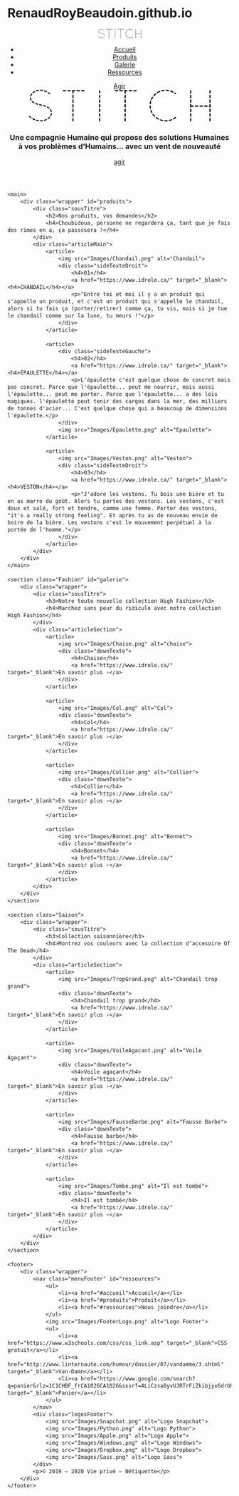 # RenaudRoyBeaudoin.github.io
<!DOCTYPE html>
<html lang="en">
<head>
    <meta charset="UTF-8">
    <title>Title</title>
    <link rel="preconnect" href="https://fonts.googleapis.com">
    <link rel="preconnect" href="https://fonts.gstatic.com" crossorigin>
    <link href="https://fonts.googleapis.com/css2?family=Lato:ital,wght@0,300;0,400;0,700;0,900;1,300;1,400;1,700;1,900&family=Ovo&family=Quicksand:wght@300;400;500;600;700&display=swap" rel="stylesheet">
    <link rel="stylesheet" href="CSS/normalize.css">
    <link rel="stylesheet" href="CSS/style.css">
</head>

<body>
    <header>
        <div class="header" id="accueil">
            <div class="wrapper">
                <img src="Images/HeaderLogo.png" alt="Logo Header">
                <nav>
                    <ul>
                        <li><a href="#accueil">Accueil</a></li>
                        <li><a href="#produits">Produits</a></li>
                        <li><a href="#galerie">Galerie</a></li>
                        <li><a href="#ressources">Ressources</a></li>
                    </ul>
                </nav>
                <a href="https://www.youtube.com/watch?v=AoXdRMoh6HE&ab_channel=SteveGravel" target="_blank"><div class="bouton">Agir</div></a>
            </div>
        </div>
        <div class="wrapper">
            <div class="texteHero">
                <img src="Images/H1Logo.png" alt="Logo Hero">
                <h3>Une compagnie Humaine qui propose des solutions Humaines à vos problèmes d’Humains... avec un vent de nouveauté</h3>
                <a href="https://www.youtube.com/watch?v=AoXdRMoh6HE&ab_channel=SteveGravel" target="_blank"><div class="bouton">agir</div></a>
            </div>
        </div>
    </header>

    <main>
        <div class="wrapper" id="produits">
            <div class="sousTitre">
                <h2>Nos produits, vos demandes</h2>
                <h4>Choubidoua, personne ne regardera ça, tant que je fais des rimes en a, ça passssera !</h4>
            </div>
            <div class="articleMain">
                <article>
                    <img src="Images/Chandail.png" alt="Chandail">
                    <div class="sideTexteDroit">
                        <h4>01</h4>
                        <a href="https://www.idrole.ca/" target="_blank"><h4>CHANDAIL</h4></a>
                        <p>"Entre toi et moi il y a un produit qui s'appelle un produit, et c'est un produit qui s'appelle le chandail, alors si tu fais ça (porter/retirer) comme ça, tu vis, mais si je tue le chandail comme sur la lune, tu meurs !"</p>
                    </div>
                </article>

                <article>
                    <div class="sideTexteGauche">
                        <h4>02</h4>
                        <a href="https://www.idrole.ca/" target="_blank"><h4>ÉPAULETTE</h4></a>
                        <p>L'épaulette c'est quelque chose de concret mais pas concret. Parce que l'épaulette... peut me nourrir, mais aussi l'épaulette... peut me porter. Parce que l'épaulette... a des lois magiques. l'épaulette peut tenir des cargos dans la mer, des milliers de tonnes d'acier... C'est quelque chose qui a beaucoup de dimensions l'épaulette.</p>
                    </div>
                    <img src="Images/Epaulette.png" alt="Epaulette">
                </article>

                <article>
                    <img src="Images/Veston.png" alt="Veston">
                    <div class="sideTexteDroit">
                        <h4>03</h4>
                        <a href="https://www.idrole.ca/" target="_blank"><h4>VESTON</h4></a>
                        <p>"J'adore les vestons. Tu bois une bière et tu en as marre du goût. Alors tu portes des vestons. Les vestons, c'est doux et salé, fort et tendre, comme une femme. Porter des vestons, "it's a really strong feeling". Et après tu as de nouveau envie de boire de la bière. Les vestons c'est le mouvement perpétuel à la portée de l'homme."</p>
                    </div>
                </article>
            </div>
        </div>
    </main>

    <section class="Fashion" id="galerie">
        <div class="wrapper">
            <div class="sousTitre">
                <h3>Notre toute nouvelle collection High Fashion</h3>
                <h4>Marchez sans peur du ridicule avec notre collection High Fashion</h4>
            </div>
            <div class="articleSection">
                <article>
                    <img src="Images/Chaise.png" alt="chaise">
                    <div class="downTexte">
                        <h4>Chaise</h4>
                        <a href="https://www.idrole.ca/" target="_blank">En savoir plus ›</a>
                    </div>
                </article>

                <article>
                    <img src="Images/Col.png" alt="Col">
                    <div class="downTexte">
                        <h4>Col</h4>
                        <a href="https://www.idrole.ca/" target="_blank">En savoir plus ›</a>
                    </div>
                </article>

                <article>
                    <img src="Images/Collier.png" alt="Collier">
                    <div class="downTexte">
                        <h4>Collier</h4>
                        <a href="https://www.idrole.ca/" target="_blank">En savoir plus ›</a>
                    </div>
                </article>

                <article>
                    <img src="Images/Bonnet.png" alt="Bonnet">
                    <div class="downTexte">
                        <h4>Bonnet</h4>
                        <a href="https://www.idrole.ca/" target="_blank">En savoir plus ›</a>
                    </div>
                </article>
            </div>
        </div>
    </section>

    <section class="Saison">
        <div class="wrapper">
            <div class="sousTitre">
                <h3>Collection saisonnière</h3>
                <h4>Montrez vos couleurs avec la collection d’accesoire Of The Dead</h4>
            </div>
            <div class="articleSection">
                <article>
                    <img src="Images/TropGrand.png" alt="Chandail trop grand">
                    <div class="downTexte">
                        <h4>Chandail trop grand</h4>
                        <a href="https://www.idrole.ca/" target="_blank">En savoir plus ›</a>
                    </div>
                </article>

                <article>
                    <img src="Images/VoileAgacant.png" alt="Voile Agaçant">
                    <div class="downTexte">
                        <h4>Voile agaçant</h4>
                        <a href="https://www.idrole.ca/" target="_blank">En savoir plus ›</a>
                    </div>
                </article>

                <article>
                    <img src="Images/FausseBarbe.png" alt="Fausse Barbe">
                    <div class="downTexte">
                        <h4>Fausse barbe</h4>
                        <a href="https://www.idrole.ca/" target="_blank">En savoir plus ›</a>
                    </div>
                </article>

                <article>
                    <img src="Images/Tombe.png" alt="Il est tombé">
                    <div class="downTexte">
                        <h4>Il est tombé</h4>
                        <a href="https://www.idrole.ca/" target="_blank">En savoir plus ›</a>
                    </div>
                </article>
            </div>
        </div>
    </section>

    <footer>
        <div class="wrapper">
            <nav class="menuFooter" id="ressources">
                <ul>
                    <li><a href="#accueil">Accueil</a></li>
                    <li><a href="#produits">Produit</a></li>
                    <li><a href="#ressources">Nous joindre</a></li>
                </ul>
                <img src="Images/FooterLogo.png" alt="Logo Footer">
                <ul>
                    <li><a href="https://www.w3schools.com/css/css_link.asp" target="_blank">CSS gratuit</a></li>
                    <li><a href="http://www.linternaute.com/humour/dossier/07/vandamme/3.shtml" target="_blank">Van-Damn</a></li>
                    <li><a href="https://www.google.com/search?q=panier&rlz=1C1CHBF_frCA1026CA1026&sxsrf=ALiCzsa0yvUJRTrFiZkibjyx6drbhOM5Ig:1671483582564&source=lnms&tbm=shop&sa=X&ved=2ahUKEwiM277JyYb8AhWyV98KHSWpCKwQ_AUoAXoECAEQAw&biw=1536&bih=722&dpr=1.25" target="_blank">Panier</a></li>
                </ul>
            </nav>
            <div class="logosFooter">
                <img src="Images/Snapchat.png" alt="Logo Snapchat">
                <img src="Images/Python.png" alt="Logo Python">
                <img src="Images/Apple.png" alt="Logo Apple">
                <img src="Images/Windows.png" alt="Logo Windows">
                <img src="Images/Dropbox.png" alt="Logo Dropbox">
                <img src="Images/Sass.png" alt="Logo Sass">
            </div>
            <p>© 2019 — 2020 Vie privé — Nétiquette</p>
        </div>
    </footer>
</body>
</html>